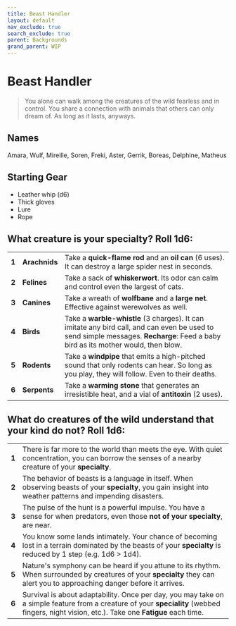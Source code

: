 ```yaml
---
title: Beast Handler
layout: default
nav_exclude: true
search_exclude: true
parent: Backgrounds
grand_parent: WIP
---
```


# Beast Handler

> You alone can walk among the creatures of the wild fearless and in control. You share a connection with animals that others can only dream of. As long as it lasts, anyways.

## Names

Amara, Wulf, Mireille, Soren, Freki, Aster, Gerrik, Boreas, Delphine, Matheus

## Starting Gear
 
- Leather whip (d6)
- Thick gloves
- Lure
- Rope

## What creature is your specialty? Roll 1d6:

|       |               |                                                                                                                                                                                   |
| ----- | ------------- | --------------------------------------------------------------------------------------------------------------------------------------------------------------------------------- |
| **1** | **Arachnids** | Take a **quick-flame rod** and an **oil can** (6 uses). It can destroy a large spider nest in seconds.                                                                            |
| **2** | **Felines**   | Take a sack of **whiskerwort**. Its odor can calm and control even the largest of cats.                                                                                           |
| **3** | **Canines**   | Take a wreath of **wolfbane** and a **large net**. Effective against werewolves as well.                                                      |
| **4** | **Birds**     | Take a **warble-whistle** (3 charges). It can imitate any bird call, and can even be used to send simple messages. **Recharge**: Feed a baby bird as its mother would, then blow. |
| **5** | **Rodents**   | Take a **windpipe** that emits a high-pitched sound that only rodents can hear. So long as you play, they will follow. Even to their deaths.                                           |
| **6** | **Serpents**  | Take a **warming stone** that generates an irresistible heat, and a vial of **antitoxin** (2 uses).                                                                               |


## What do creatures of the wild understand that your kind do not? Roll 1d6: 

|       |                                                                                                                                                                                                                          |
| ----- | ------------------------------------------------------------------------------------------------------------------------------------------------------------------------------------------------------------------------ |
| **1** | There is far more to the world than meets the eye. With quiet concentration, you can borrow the senses of a nearby creature of your **specialty**.                                           |
| **2** | The behavior of beasts is a language in itself. When observing beasts of your **specialty**, you gain insight into weather patterns and impending disasters.                               |
| **3** | The pulse of the hunt is a powerful impulse. You have a sense for when predators, even those **not of your specialty**, are near.                                                                                        |
| **4** | You know some lands intimately. Your chance of becoming lost in a terrain dominated by the beasts of your **specialty** is reduced by 1 step (e.g. 1d6 > 1d4).                                     |
| **5** | Nature's symphony can be heard if you attune to its rhythm. When surrounded by creatures of your **specialty** they can alert you to approaching danger before it arrives.                    |
| **6** | Survival is about adaptability. Once per day, you may take on a simple feature from a creature of your **speciality** (webbed fingers, night vision, etc.). Take one **Fatigue** each time. |
